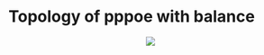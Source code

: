 # Topology of pppoe with balance

<p align="center">
  <img src="https://www.lucidchart.com/publicSegments/view/c0562ffd-baf2-437c-8061-381f847f721d/image.png">
</p>